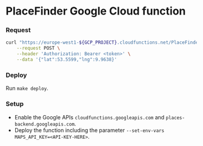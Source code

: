 # PlaceFinder Google Cloud function

### Request

```sh
curl "https://europe-west1-${GCP_PROJECT}.cloudfunctions.net/PlaceFinder" \
    --request POST \
    --header 'Authorization: Bearer <token>' \
    --data '{"lat":53.5599,"lng":9.9638}'
```

### Deploy

Run `make deploy`.

### Setup

* Enable the Google APIs `cloudfunctions.googleapis.com` and `places-backend.googleapis.com`.
* Deploy the function including the parameter `--set-env-vars MAPS_API_KEY=<API-KEY-HERE>`.
